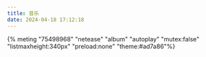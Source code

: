 ```yaml
---
title: 音乐
date: 2024-04-18 17:12:18
---
```

{% meting "75498968" "netease" "album" "autoplay" "mutex:false" "listmaxheight:340px" "preload:none" "theme:#ad7a86"%}


